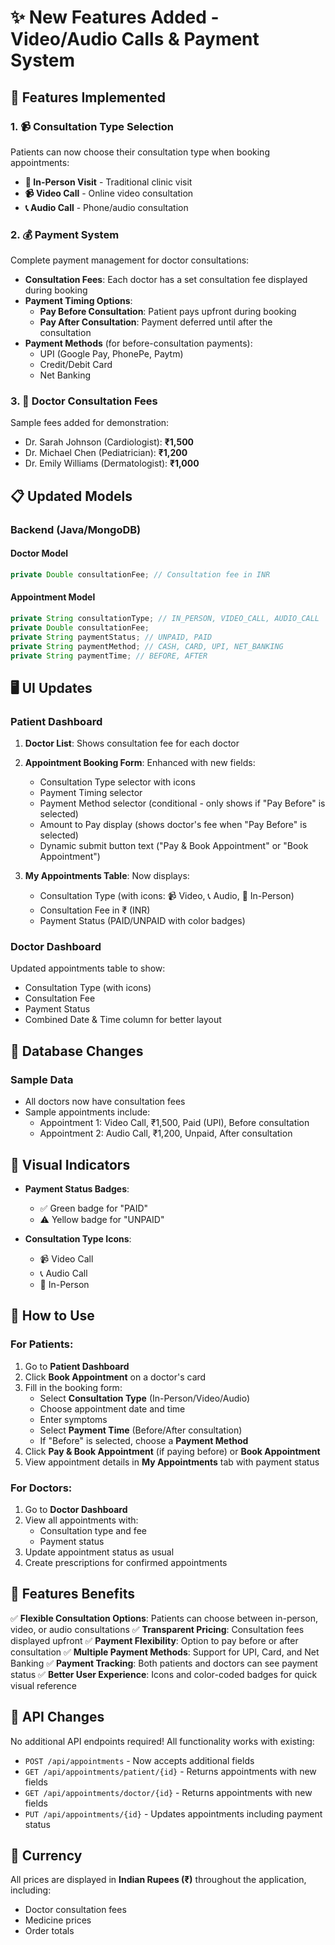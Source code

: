 # ✨ New Features Added - Video/Audio Calls & Payment System

## 🎉 Features Implemented

### 1. 📹 Consultation Type Selection
Patients can now choose their consultation type when booking appointments:
- **👤 In-Person Visit** - Traditional clinic visit
- **📹 Video Call** - Online video consultation
- **📞 Audio Call** - Phone/audio consultation

### 2. 💰 Payment System
Complete payment management for doctor consultations:
- **Consultation Fees**: Each doctor has a set consultation fee displayed during booking
- **Payment Timing Options**:
  - **Pay Before Consultation**: Patient pays upfront during booking
  - **Pay After Consultation**: Payment deferred until after the consultation
- **Payment Methods** (for before-consultation payments):
  - UPI (Google Pay, PhonePe, Paytm)
  - Credit/Debit Card
  - Net Banking

### 3. 🏥 Doctor Consultation Fees
Sample fees added for demonstration:
- Dr. Sarah Johnson (Cardiologist): **₹1,500**
- Dr. Michael Chen (Pediatrician): **₹1,200**
- Dr. Emily Williams (Dermatologist): **₹1,000**

## 📋 Updated Models

### Backend (Java/MongoDB)

#### Doctor Model
```java
private Double consultationFee; // Consultation fee in INR
```

#### Appointment Model
```java
private String consultationType; // IN_PERSON, VIDEO_CALL, AUDIO_CALL
private Double consultationFee;
private String paymentStatus; // UNPAID, PAID
private String paymentMethod; // CASH, CARD, UPI, NET_BANKING
private String paymentTime; // BEFORE, AFTER
```

## 🖥️ UI Updates

### Patient Dashboard
1. **Doctor List**: Shows consultation fee for each doctor
2. **Appointment Booking Form**: Enhanced with new fields:
   - Consultation Type selector with icons
   - Payment Timing selector
   - Payment Method selector (conditional - only shows if "Pay Before" is selected)
   - Amount to Pay display (shows doctor's fee when "Pay Before" is selected)
   - Dynamic submit button text ("Pay & Book Appointment" or "Book Appointment")

3. **My Appointments Table**: Now displays:
   - Consultation Type (with icons: 📹 Video, 📞 Audio, 👤 In-Person)
   - Consultation Fee in ₹ (INR)
   - Payment Status (PAID/UNPAID with color badges)

### Doctor Dashboard
Updated appointments table to show:
- Consultation Type (with icons)
- Consultation Fee
- Payment Status
- Combined Date & Time column for better layout

## 💾 Database Changes

### Sample Data
- All doctors now have consultation fees
- Sample appointments include:
  - Appointment 1: Video Call, ₹1,500, Paid (UPI), Before consultation
  - Appointment 2: Audio Call, ₹1,200, Unpaid, After consultation

## 🎨 Visual Indicators

- **Payment Status Badges**:
  - ✅ Green badge for "PAID"
  - ⚠️ Yellow badge for "UNPAID"

- **Consultation Type Icons**:
  - 📹 Video Call
  - 📞 Audio Call
  - 👤 In-Person

## 🚀 How to Use

### For Patients:
1. Go to **Patient Dashboard**
2. Click **Book Appointment** on a doctor's card
3. Fill in the booking form:
   - Select **Consultation Type** (In-Person/Video/Audio)
   - Choose appointment date and time
   - Enter symptoms
   - Select **Payment Time** (Before/After consultation)
   - If "Before" is selected, choose a **Payment Method**
4. Click **Pay & Book Appointment** (if paying before) or **Book Appointment**
5. View appointment details in **My Appointments** tab with payment status

### For Doctors:
1. Go to **Doctor Dashboard**
2. View all appointments with:
   - Consultation type and fee
   - Payment status
3. Update appointment status as usual
4. Create prescriptions for confirmed appointments

## 📱 Features Benefits

✅ **Flexible Consultation Options**: Patients can choose between in-person, video, or audio consultations
✅ **Transparent Pricing**: Consultation fees displayed upfront
✅ **Payment Flexibility**: Option to pay before or after consultation
✅ **Multiple Payment Methods**: Support for UPI, Card, and Net Banking
✅ **Payment Tracking**: Both patients and doctors can see payment status
✅ **Better User Experience**: Icons and color-coded badges for quick visual reference

## 🔄 API Changes

No additional API endpoints required! All functionality works with existing:
- `POST /api/appointments` - Now accepts additional fields
- `GET /api/appointments/patient/{id}` - Returns appointments with new fields
- `GET /api/appointments/doctor/{id}` - Returns appointments with new fields
- `PUT /api/appointments/{id}` - Updates appointments including payment status

## 🎯 Currency

All prices are displayed in **Indian Rupees (₹)** throughout the application, including:
- Doctor consultation fees
- Medicine prices
- Order totals
